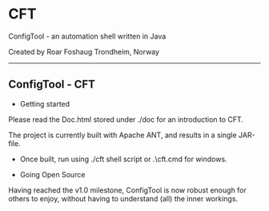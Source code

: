 # CFT
ConfigTool - an automation shell written in Java


Created by Roar Foshaug
Trondheim, Norway


----------------
ConfigTool - CFT
----------------

* Getting started

Please read the Doc.html stored under ./doc for an introduction to CFT.

The project is currently built with Apache ANT, and results in a single JAR-file.

* Once built, run using ./cft shell script or .\cft.cmd for windows.

* Going Open Source

Having reached the v1.0 milestone, ConfigTool is now robust enough for others
to enjoy, without having to understand (all) the inner workings.


